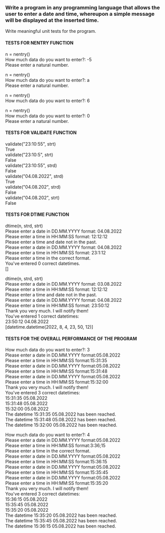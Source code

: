 ### Write a program in any programming language that allows the user to enter a date and time, whereupon a simple message will be displayed at the inserted time.
Write meaningful unit tests for the program. 


#### TESTS FOR NENTRY FUNCTION 

n = nentry()  
How much data do you want to enter?:  -5  
Please enter a natural number.  

n = nentry()  
How much data do you want to enter?:  a  
Please enter a natural number.  

n = nentry()  
How much data do you want to enter?:  6  

n = nentry()  
How much data do you want to enter?:  0  
Please enter a natural number.  

#### TESTS FOR VALIDATE FUNCTION  

validate("23:10:55", strt)  
True  
validate("23:10:5", strt)  
False  
validate("23:10:55", strd)  
False  
validate("04.08.2022", strd)  
True  
validate("04.08.202", strd)  
False  
validate("04.08.202", strt)  
False  


#### TESTS FOR DTIME FUNCTION  

dtime(n, strd, strt)  
Please enter a date in DD.MM.YYYY format: 04.08.2022  
Please enter a time in HH:MM:SS format: 12:12:12  
Please enter a time and date not in the past.  
Please enter a date in DD.MM.YYYY format: 04.08.2022  
Please enter a time in HH:MM:SS format: 23:1:12  
Please enter a time in the correct format.  
You've entered 0 correct datetimes.  
[]  


dtime(n, strd, strt)  
Please enter a date in DD.MM.YYYY format: 03.08.2022  
Please enter a time in HH:MM:SS format: 12:12:12  
Please enter a time and date not in the past.  
Please enter a date in DD.MM.YYYY format: 04.08.2022  
Please enter a time in HH:MM:SS format: 23:50:12  
Thank you very much. I will notify them!  
You've entered 1 correct datetimes:  
23:50:12 04.08.2022  
[datetime.datetime(2022, 8, 4, 23, 50, 12)]  

#### TESTS FOR THE OVERALL PERFORMANCE OF THE PROGRAM  

How much data do you want to enter?: 3  
Please enter a date in DD.MM.YYYY format:05.08.2022  
Please enter a time in HH:MM:SS format:15:31:35  
Please enter a date in DD.MM.YYYY format:05.08.2022  
Please enter a time in HH:MM:SS format:15:31:48  
Please enter a date in DD.MM.YYYY format:05.08.2022  
Please enter a time in HH:MM:SS format:15:32:00  
Thank you very much. I will notify them!  
You've entered 3 correct datetimes:  
15:31:35 05.08.2022  
15:31:48 05.08.2022  
15:32:00 05.08.2022  
The datetime  15:31:35 05.08.2022 has been reached.  
The datetime  15:31:48 05.08.2022 has been reached.  
The datetime  15:32:00 05.08.2022 has been reached.  

How much data do you want to enter?: 4  
Please enter a date in DD.MM.YYYY format:05.08.2022  
Please enter a time in HH:MM:SS format:3:36;15  
Please enter a time in the correct format.  
Please enter a date in DD.MM.YYYY format:05.08.2022  
Please enter a time in HH:MM:SS format:15:36:15  
Please enter a date in DD.MM.YYYY format:05.08.2022  
Please enter a time in HH:MM:SS format:15:35:45  
Please enter a date in DD.MM.YYYY format:05.08.2022  
Please enter a time in HH:MM:SS format:15:35:20  
Thank you very much. I will notify them!  
You've entered 3 correct datetimes:  
15:36:15 05.08.2022  
15:35:45 05.08.2022  
15:35:20 05.08.2022  
The datetime  15:35:20 05.08.2022 has been reached.  
The datetime  15:35:45 05.08.2022 has been reached.  
The datetime  15:36:15 05.08.2022 has been reached.  

